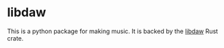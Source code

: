# libdaw

This is a python package for making music.  It is backed by the
[libdaw](https://codeberg.org/Taywee/libdaw) Rust crate.
